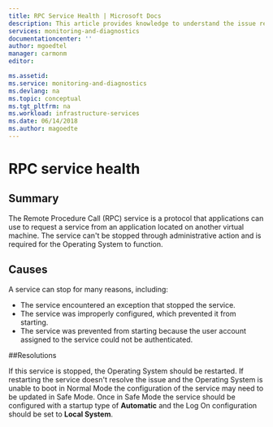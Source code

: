 ```yaml
---
title: RPC Service Health | Microsoft Docs
description: This article provides knowledge to understand the issue reported, what are the possible causes, and how to resolve the health issue identified by Azure Monitor VM Health.
services: monitoring-and-diagnostics
documentationcenter: ''
author: mgoedtel
manager: carmonm
editor: 

ms.assetid: 
ms.service: monitoring-and-diagnostics
ms.devlang: na
ms.topic: conceptual
ms.tgt_pltfrm: na
ms.workload: infrastructure-services
ms.date: 06/14/2018
ms.author: magoedte
---
```


# RPC service health

## Summary

The Remote Procedure Call (RPC) service is a protocol that applications can use to request a service from an application located on another virtual machine.  The service can't be stopped through administrative action and is required for the Operating System to function.

## Causes

A service can stop for many reasons, including:

- The service encountered an exception that stopped the service.
- The service was improperly configured, which prevented it from starting.
- The service was prevented from starting because the user account assigned to the service could not be authenticated.

##Resolutions

If this service is stopped, the Operating System should be restarted. If restarting the service doesn't resolve the issue and the Operating System is unable to boot in Normal Mode the configuration of the service may need to be updated in Safe Mode. Once in Safe Mode the service should be configured with a startup type of **Automatic** and the Log On configuration should be set to **Local System**.